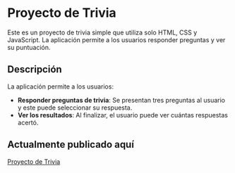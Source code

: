 # Proyecto de Trivia

Este es un proyecto de trivia simple que utiliza solo HTML, CSS y JavaScript. La aplicación permite a los usuarios responder preguntas y ver su puntuación.

## Descripción

La aplicación permite a los usuarios:

- **Responder preguntas de trivia**: Se presentan tres preguntas al usuario y este puede seleccionar su respuesta.
- **Ver los resultados**: Al finalizar, el usuario puede ver cuántas respuestas acertó.

## Actualmente publicado aquí

[Proyecto de Trivia](https://bryan56gm.github.io/trivia)
